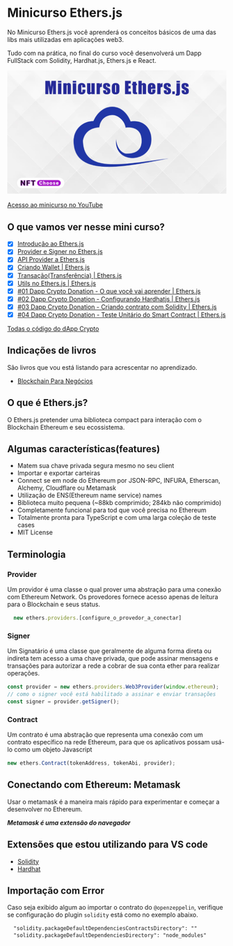 # Minicurso Ethers.js

No Minicurso Ethers.js você aprenderá os conceitos
básicos de uma das libs mais utilizadas em aplicações web3.

Tudo com na prática, no final do curso você desenvolverá um Dapp FullStack com Solidity, Hardhat.js, Ethers.js e React.

![Minicurso Ethers.js](./doc//images/minicurso-ethersjs.png)

[Acesso ao minicurso no YouTube]()

## O que vamos ver nesse mini curso?

- [x] [Introdução ao Ethers.js](https://youtu.be/seym2JW_0Bg)
- [x] [Provider e Signer no Ethers.js](https://youtu.be/ClJVw0Avkz4)
- [x] [API Provider a Ethers.js](https://youtu.be/iXuFhWAlFl0)
- [x] [Criando Wallet | Ethers.js](https://youtu.be/bOd5WpU7h7E)
- [x] [Transação(Transferência) | Ethers.js](https://youtu.be/NWezFwf8TUk)
- [x] [Utils no Ethers.js | Ethers.js](https://youtu.be/ddFiyIZM2Hg)
- [x] [#01 Dapp Crypto Donation - O que você vai aprender | Ethers.js](https://youtu.be/xUscIEKVCxQ)
- [x] [#02 Dapp Crypto Donation - Configurando Hardhatjs | Ethers.js](https://youtu.be/dfJZG1cxBAY)
- [x] [#03 Dapp Crypto Donation - Criando contrato com Solidity | Ethers.js](https://youtu.be/d21fXoaa9p4)
- [x] [#04 Dapp Crypto Donation - Teste Unitário do Smart Contract | Ethers.js](https://youtu.be/dtKwvAborwA)

[Todas o código do dApp Crypto](https://github.com/jeftarmascarenhas/donation-full-dapp)

## Indicações de livros

São livros que vou está listando para acrescentar no aprendizado.

- [Blockchain Para Negócios](https://amzn.to/3UrackB)

## O que é Ethers.js?

O Ethers.js pretender uma biblioteca compact para interação com o Blockchain Ethereum
e seu ecossistema.

## Algumas características(features)

- Matem sua chave privada segura mesmo no seu client
- Importar e exportar carteiras
- Connect se em node do Ethereum por JSON-RPC, INFURA, Etherscan, Alchemy, Cloudflare ou Metamask
- Utilização de ENS(Ethereum name service) names
- Biblioteca muito pequena (~88kb comprimido; 284kb não comprimido)
- Completamente funcional para tod que você precisa no Ethereum
- Totalmente pronta para TypeScript e com uma larga coleção de teste cases
- MIT License

## Terminologia

### Provider

Um providor é uma classe o qual prover uma abstração para uma conexão com Ethereum Network.
Os provedores fornece acesso apenas de leitura para o Blockchain e seus status.

```javascript
  new ethers.providers.[configure_o_provedor_a_conectar]
```

### Signer

Um Signatário é uma classe que geralmente de alguma forma direta ou indireta tem acesso a uma chave privada,
que pode assinar mensagens e transações para autorizar a rede a cobrar de sua conta ether para realizar
operações.

```javascript
const provider = new ethers.providers.Web3Provider(window.ethereum);
// como o signer você está habilitado a assinar e enviar transações
const signer = provider.getSigner();
```

### Contract

Um contrato é uma abstração que representa uma conexão com um contrato específico na rede Ethereum,
para que os aplicativos possam usá-lo como um objeto Javascript

```javascript
new ethers.Contract(tokenAddress, tokenAbi, provider);
```

## Conectando com Ethereum: Metamask

Usar o metamask é a maneira mais rápido para experimentar e começar a desenvolver no Ethereum.

**_Metamask é uma extensão do navegador_**

## Extensões que estou utilizando para VS code

- [Solidity](https://marketplace.visualstudio.com/items?itemName=JuanBlanco.solidity&ssr=false#review-details)
- [Hardhat](https://marketplace.visualstudio.com/items?itemName=NomicFoundation.hardhat-solidity&ssr=false#review-details)

## Importação com Error

Caso seja exibido algum ao importar o contrato do `@openzeppelin`, verifique se configuração do plugin
`solidity` está como no exemplo abaixo.

```shell
  "solidity.packageDefaultDependenciesContractsDirectory": ""
  "solidity.packageDefaultDependenciesDirectory": "node_modules"
```
